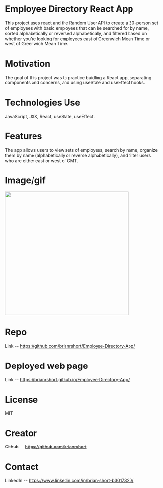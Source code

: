 # Employee Directory React App

This project uses react and the Random User API to create a 20-person set of employees with basic employees that can be searched for by name, sorted alphabetically or reversed alphabetically, and filtered based on whether you're looking for employees east of Greenwich Mean Time or west of Greenwich Mean Time. 

# Motivation

The goal of this project was to practice buidling a React app, separating components and concerns, and using useState and useEffect hooks.

# Technologies Use

JavaScript, JSX, React, useState, useEffect. 

# Features

The app allows users to view sets of employees, search by name, organize them by name (alphabetically or reverse alphabetically), and filter users who are either east or west of GMT.


# Image/gif 

<img src="/Assets/Directory.gif?raw=true" width="400px">

# Repo 
Link -- https://github.com/brianrshort/Employee-Directory-App/

# Deployed web page
Link -- https://brianrshort.github.io/Employee-Directory-App/

# License
MIT

# Creator
Github -- https://github.com/brianrshort

# Contact
LinkedIn -- https://www.linkedin.com/in/brian-short-b3017320/
